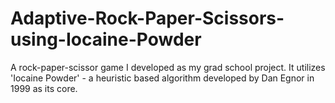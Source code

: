 # Adaptive-Rock-Paper-Scissors-using-Iocaine-Powder
A rock-paper-scissor game I developed as my grad school project. It utilizes 'Iocaine Powder' - a heuristic based algorithm developed by Dan Egnor in 1999 as its core. 
